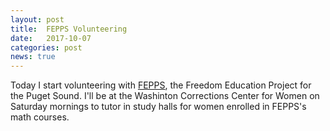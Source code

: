```yaml
---
layout: post
title:  FEPPS Volunteering
date:   2017-10-07
categories: post
news: true
---
```

Today I start volunteering with [FEPPS](http://www.fepps.org), the Freedom Education Project for the Puget Sound. I'll be at the Washinton Corrections Center for Women on Saturday mornings to tutor in study halls for women enrolled in FEPPS's math courses.
